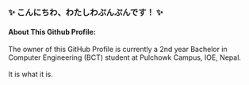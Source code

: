 ### ✨ こんにちわ、わたしわぷんぷんです！ ✨

#### About This Github Profile:

The owner of this GitHub Profile is currently a 2nd year Bachelor in Computer Engineering (BCT) student at Pulchowk Campus, IOE, Nepal.\
\
It is what it is.

